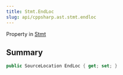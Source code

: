 ```yaml
---
title: Stmt.EndLoc
slug: api/cppsharp.ast.stmt.endloc
---
```

Property in [Stmt](/api/cppsharp/ast/stmt)

## Summary



```csharp
public SourceLocation EndLoc { get; set; }
```

